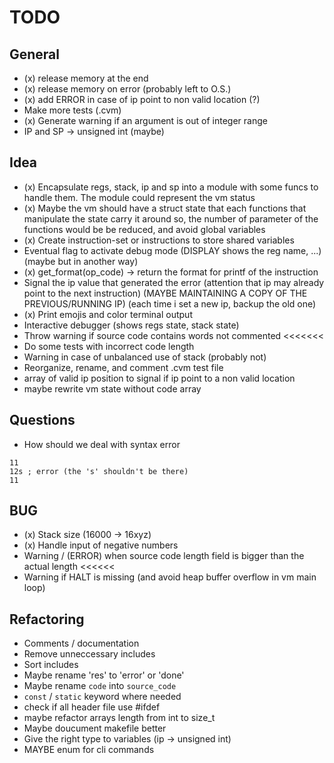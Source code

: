 # TODO

## General
- (x) release memory at the end
- (x) release memory on error (probably left to O.S.)
- (x) add ERROR in case of ip point to non valid location (?)
- Make more tests (.cvm)
- (x) Generate warning if an argument is out of integer range
- IP and SP -> unsigned int (maybe)


## Idea
- (x) Encapsulate regs, stack, ip and sp into a module with some funcs to handle them. The module could represent the vm status
- (x) Maybe the vm should have a struct state that each
functions that manipulate the state carry it around
so, the number of parameter of the functions would be
be reduced, and avoid global variables
- (x) Create instruction-set or instructions to store shared variables
- Eventual flag to activate debug mode (DISPLAY shows the reg name, ...) (maybe but in another way)
- (x) get_format(op_code) -> return the format for printf of the instruction
- Signal the ip value that generated the error (attention that ip may already point to the next instruction) (MAYBE MAINTAINING A COPY OF THE PREVIOUS/RUNNING IP) (each time i set a new ip, backup the old one)
- (x) Print emojis and color terminal output
- Interactive debugger (shows regs state, stack state)
- Throw warning if source code contains words not commented   <<<<<<<
- Do some tests with incorrect code length
- Warning in case of unbalanced use of stack (probably not)
- Reorganize, rename, and comment .cvm test file
- array of valid ip position to signal if ip point to a non valid location
- maybe rewrite vm state without code array


## Questions
- How should we deal with syntax error
```
11
12s ; error (the 's' shouldn't be there)
11
```


## BUG
- (x) Stack size (16000 -> 16xyz)
- (x) Handle input of negative numbers
- Warning / (ERROR) when source code length field is bigger than the actual length    <<<<<<
- Warning if HALT is missing (and avoid heap buffer overflow in vm main loop)


## Refactoring
- Comments / documentation
- Remove unneccessary includes
- Sort includes
- Maybe rename 'res' to 'error' or 'done'
- Maybe rename `code` into `source_code`
- `const` / `static` keyword where needed
- check if all header file use #ifdef
- maybe refactor arrays length from int to size_t
- Maybe doucument makefile better
- Give the right type to variables (ip -> unsigned int)
- MAYBE enum for cli commands

